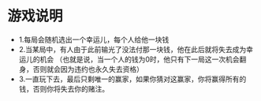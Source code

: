 # 游戏说明

* 1.每局会随机选出一个幸运儿，每个人给他一块钱
* 2.当某局中，有人由于此前输光了没法付那一块钱，他在此后就将失去成为幸运儿的机会
  （也就是说，当一个人的钱为0时，他只有下一局这一次机会翻身，否则就会因为违约也永久失去资格）
* 3.一直玩下去，最后只剩唯一的赢家，如果你猜对这赢家，你将赢得所有的钱，否则你将失去你的赌注。
